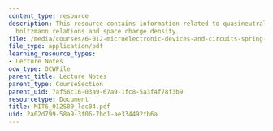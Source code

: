 ```yaml
---
content_type: resource
description: This resource contains information related to quasineutral situation,
  boltzmann relations and space charge density.
file: /media/courses/6-012-microelectronic-devices-and-circuits-spring-2009/2a02d79958a93f067bd1ae334492fb6a_MIT6_012S09_lec04.pdf
file_type: application/pdf
learning_resource_types:
- Lecture Notes
ocw_type: OCWFile
parent_title: Lecture Notes
parent_type: CourseSection
parent_uid: 7af56c16-03a9-67a9-1fc8-5a3f4f78f3b9
resourcetype: Document
title: MIT6_012S09_lec04.pdf
uid: 2a02d799-58a9-3f06-7bd1-ae334492fb6a
---
```

